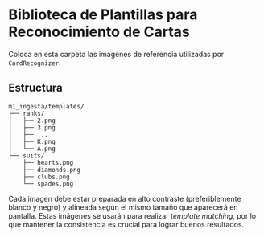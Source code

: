 # Biblioteca de Plantillas para Reconocimiento de Cartas

Coloca en esta carpeta las imágenes de referencia utilizadas por `CardRecognizer`.

## Estructura

```
m1_ingesta/templates/
├── ranks/
│   ├── 2.png
│   ├── 3.png
│   ├── ...
│   ├── K.png
│   └── A.png
└── suits/
    ├── hearts.png
    ├── diamonds.png
    ├── clubs.png
    └── spades.png
```

Cada imagen debe estar preparada en alto contraste (preferiblemente blanco y negro)
y alineada según el mismo tamaño que aparecerá en pantalla. Estas imágenes se usarán
para realizar *template matching*, por lo que mantener la consistencia es crucial
para lograr buenos resultados.
